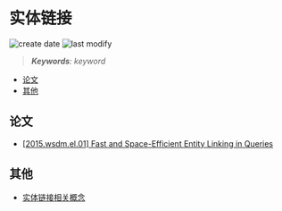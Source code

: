 实体链接
===
<!--START_SECTION:badge-->
![create date](https://img.shields.io/static/v1?label=create%20date&message=2022-04-xx&label_color=gray&color=lightsteelblue&style=flat-square)
![last modify](https://img.shields.io/static/v1?label=last%20modify&message=2025-09-19%2004%3A11%3A35&label_color=gray&color=thistle&style=flat-square)
<!--END_SECTION:badge-->
<!--info
top: false
draft: false
hidden: true
tags: [nlp_kg]
-->

> ***Keywords**: keyword*

<!--START_SECTION:toc-->
- [论文](#论文)
- [其他](#其他)
<!--END_SECTION:toc-->


## 论文

- [[2015.wsdm.el.01] Fast and Space-Efficient Entity Linking in Queries](./2015.wsdm.el.01.md)

## 其他

- [实体链接相关概念](./实体链接相关概念.md)
